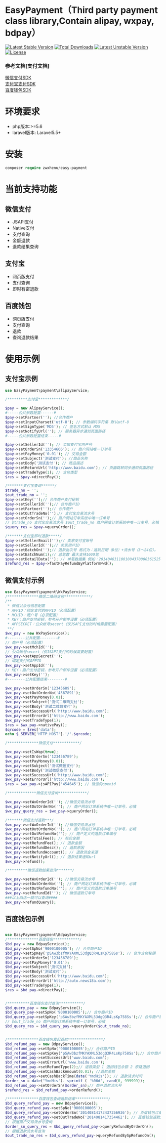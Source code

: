 # EasyPayment（Third party payment class library,Contain alipay, wxpay, bdpay）

[![Latest Stable Version](https://poser.pugx.org/zwxhenu/easy-payment/v/stable)](https://packagist.org/packages/zwxhenu/easy-payment)
[![Total Downloads](https://poser.pugx.org/zwxhenu/easy-payment/downloads)](https://packagist.org/packages/zwxhenu/easy-payment)
[![Latest Unstable Version](https://poser.pugx.org/zwxhenu/easy-payment/v/unstable)](https://packagist.org/packages/zwxhenu/easy-payment)
[![License](https://poser.pugx.org/zwxhenu/easy-payment/license)](https://packagist.org/packages/zwxhenu/easy-payment)

### 参考文档[支付文档]
<a href="https://pay.weixin.qq.com/wiki/doc/api/jsapi.php?chapter=7_1">微信支付SDK</a><br/><a href="https://opendocs.alipay.com/open/62/104743/">支付宝支付SDK</a><br/><a href="https://b.baifubao.com/static/spcenter/fe-wallet-open-platform/entry/develop-document/#/document?mdUrl=5bd00a26557d0a2f834cd231">百度钱包SDK</a></p>

# 环境要求
- php版本:>=5.6
- laravel版本: Laravel5.5+

# 安装
```php
composer require zwxhenu/easy-payment

```
# 当前支持功能

## 微信支付
   - JSAPI支付
   - Native支付
   - 支付查询
   - 金额退款
   - 退款结果查询
## 支付宝
   - 网页版支付
   - 支付查询
   - 即时有密退款
## 百度钱包 
   - 网页版支付
   - 支付查询
   - 退款
   - 查询退款结果
   
# 使用示例

## 支付宝示例

```php
use EasyPayment\payment\alipayService;

/*********支付宝*************/

$pay = new AlipayService();
#-----公共参数配置------#
$pay->setPartner(''); //合作商户
$pay->setInputCharset('utf-8'); // 参数编码字符集 默认utf-8
$pay->setSignType('MD5'); // 签名方式默认 MD5
$pay->setNotifyUrl(''); // 服务器异步通知页面路径
#-----公共参数配置结束-----#

$pay->setSellerId(''); // 卖家支付宝用户号
$pay->setOrderSn('13354666'); // 商户网站唯一订单号
$pay->setPayMoney('0.01'); // 交易金额
$pay->setSubject('֧测试支付'); //商品名称
$pay->setBody('֧测试支付'); // 商品描述
$pay->setReturnUrl('http://www.baidu.com'); // 页面跳转同步通知页面路径
$pay->setTradeType(1); // 支付类型
$res = $pay->directPay();

/*******支付宝查询******/
$trade_no = '';
$out_trade_no = '';
$pay->setKey('');// 合作商户支付秘钥
$pay->setSellerId('');// 合作商户ID
$pay->setPartner('');// 合作商户
$pay->setOutTradeNo('');// 支付宝交易流水号
$pay->setOrderSn('');// 商户网站订单系统中唯一订单号
// $trade_no 支付宝交易流水号 $out_trade_no 商户网站订单系统中唯一订单号，必填
$query_res = $pay->queryOrder();

/*******支付宝即时退款*****/
$pay->setSellerEmail('');// 卖家支付宝账号
$pay->setSellerId('');// 卖家用户ID
$pay->setBatchOn('');// 退款批次号 格式为：退款日期（8位）+流水号（3～24位）。
$pay->setBatchNum(1);// 总笔数 最大支持1000笔
$pay->setDetailData(''); // 单笔数据集 例如：2014040311001004370000361525^5.00^协商退款
$refund_res = $pay->fastPayRefundByPlatformPwd();

```

## 微信支付示例

```php
use EasyPayment\payment\WxPayService;
/**************微信二维码支付************/
/**
 * 微信公众号信息配置
 * APPID：绑定支付的APPID（必须配置）
 * MCHID：商户号（必须配置）
 * KEY：商户支付密钥，参考开户邮件设置（必须配置）
 * APPSECRET：公众帐号secert（仅JSAPI支付的时候需要配置）
 **/
$wx_pay = new WxPayService();
#--------公共配置--------#
// 商户号（必须配置）
$wx_pay->setMchId('');
// 公众帐号secert（仅JSAPI支付的时候需要配置）
$wx_pay->setAppSecret('');
// 绑定支付的APPID
$wx_pay->setAppId('');
// KEY：商户支付密钥，参考开户邮件设置（必须配置）
$wx_pay->setKey('');
#--------公共配置结束--------#

$wx_pay->setOrderSn('12345689');
$wx_pay->setOutOrderNo('4567891');
$wx_pay->setPayMoney(0.01);
$wx_pay->setSubject('测试二维码支付');
$wx_pay->setBody('测试二维码支付');
$wx_pay->setSuccessUrl('http://www.baidu.com');
$wx_pay->setErrorUrl('http://www.baidu.com');
$wx_pay->setTradeType(1);
$res = $wx_pay->nativePay();
$qrcode = $res['data'];
echo $_SERVER['HTTP_HOST'].'/'.$qrcode;

/**************微信支付************/

$wx_pay->setIsWap(true);
$wx_pay->setOrderSn('123456789');
$wx_pay->setPayMoney(0.01);
$wx_pay->setSubject('测试微信支付');
$wx_pay->setBody('测试微信支付');
$wx_pay->setSuccessUrl('http://www.baidu.com');
$wx_pay->setErrorUrl('http://www.baidu.com');
$res = $wx_pay->jsAPIPay('454645'); // 微信的openid

/*************微信支付查询*************/

$wx_pay->setWxOrderId(''); //微信交易流水号
$wx_pay->setOutOrderNo(''); // 商户网站订单系统中唯一订单号，必填
$wx_pay_query_res = $wx_pay->queryOrder();

/*******微信支付退款***/
$wx_pay->setWxOrderId(''); //微信交易流水号
$wx_pay->setOutOrderNo(''); // 商户网站订单系统中唯一订单号，必填
$wx_pay->setOutRefundNo(''); // 商户定义的退款订单编号
$wx_pay->setTotalFee(); // 标价金额
$wx_pay->setRefundFee(); // 退款金额
$wx_pay->setRefundDesc(); // 退款原因
$wx_pay->setRefundAccount(); // 退款资金来源
$wx_pay->setNotifyUrl(); // 退款结果通知url
$wx_pay->refund();

/*********微信退款结果查询*******/

$wx_pay->setWxOrderId(''); //微信交易流水号
$wx_pay->setOutOrderNo(''); // 商户网站订单系统中唯一订单号，必填
$wx_pay->setOutRefundNo(''); // 商户定义的退款订单编号
$wx_pay->setRefundId(''); // 微信退款订单号
###以上四选一就可以查询####
$wx_pay->refundQuery();

```

## 百度钱包示例

```php

use EasyPayment\payment\BdpayService;
/**************百度钱包************/
$bd_pay = new BdpayService();
$bd_pay->setSpNo('9000100005'); // 合作商户ID
$bd_pay->setSpKey('pSAw3bzfMKYAXML53dgQ3R4LsKp758Ss'); // 合作支付秘钥
$bd_pay->setOrderSn('123456789');
$bd_pay->setPayMoney('0.01');
$bd_pay->setSubject('֧测试支付');
$bd_pay->setBody('֧测试支付');
$bd_pay->setSuccessUrl('http://www.baidu.com');
$bd_pay->setErrorUrl('http://auto.news18a.com');
$bd_pay->setTradeType(1);
$res = $bd_pay->directPay();


/**********百度钱包支付查询***********/
$bd_query_pay = new BdpayService();
$bd_query_pay->setSpNo('9000100005');// 合作商户ID
$bd_query_pay->setSpKey('pSAw3bzfMKYAXML53dgQ3R4LsKp758Ss');// 合作商户的支付秘钥
// $out_trade_no 商户网站订单系统中唯一订单号，必填
$bd_query_res = $bd_query_pay->queryOrder($out_trade_no);


/**************百度钱包发起退款****************/
$bd_refund_pay = new BdpayService();
$bd_refund_pay->setSpNo('9000100005');// 合作商户ID
$bd_refund_pay->setSpKey('pSAw3bzfMKYAXML53dgQ3R4LsKp758Ss');// 合作商户的支付秘钥
$bd_refund_pay->setSuccessUrl('www.baidu.com');
$bd_refund_pay->setErrorUrl('www.baidu.com');
$bd_refund_pay->setRefundType(2);// 退款类型 1 退回钱包余额 2 原路退回
$bd_refund_pay->setCashBackAmount(0.01); //退款金额
$bd_refund_pay->setCashBackTime(date('YmdHis')); // 退款请求时间
$order_sn = date("YmdHis"). sprintf ( '%06d', rand(0, 999999));
$bd_refund_pay->setOrderSn($order_sn);// 商户退款流水号
$refund_res = $bd_refund_pay->orderRefund();

/**************百度钱包查询退款结果***************/
$bd_query_refund_pay = new BdpayService();
$bd_query_refund_pay->setSpNo('9000100005');
$bd_query_refund_pay->setOrderSn('20140814173437256936'); // 百度钱包订单号
$bd_query_refund_pay->setOutTradeNo('2014081417354462'); // 百度钱包退款流水号
// 根据商户交易流水号查询
$order_sn_query_res = $bd_query_refund_pay->queryRefundByOrderOn();
// 根据退款流水号查询
$out_trade_no_res = $bd_query_refund_pay->queryRefundBySpRefundOn();

```